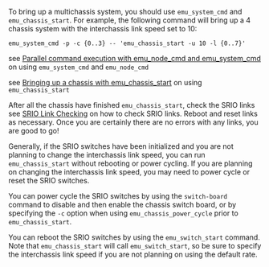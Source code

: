 To bring up a multichassis system, you should use `emu_system_cmd` and `emu_chassis_start`.  For example, the following command will bring up a 4 chassis system with the interchassis link speed set to 10:

```
emu_system_cmd -p -c {0..3} -- 'emu_chassis_start -u 10 -l {0..7}'
```

see [Parallel command execution with emu_node_cmd and emu_system_cmd](https://github.com/gt-crnch-rg/read-the-docs/blob/main/docs/lucata/parallel_cmds.md) on using `emu_system_cmd` and `emu_node_cmd`

see [Bringing up a chassis with emu_chassis_start](https://github.com/gt-crnch-rg/read-the-docs/blob/main/docs/lucata/multichassis_start.md) on using `emu_chassis_start`

After all the chassis have finished `emu_chassis_start`, check the SRIO links see [SRIO Link Checking](https://github.com/gt-crnch-rg/read-the-docs/blob/main/docs/lucata/check_srio.md) on how to check SRIO links.  Reboot and reset links as necessary.  Once you are certainly there are no errors with any links, you are good to go!

Generally, if the SRIO switches have been initialized and you are not planning to change the interchassis link speed, you can run `emu_chassis_start` without rebooting or power cycling.  If you are planning on changing the interchassis link speed, you may need to power cycle or reset the SRIO switches.

You can power cycle the SRIO switches by using the `switch-board` command to disable and then enable the chassis switch board, or by specifying the `-c` option when using `emu_chassis_power_cycle` prior to `emu_chassis_start`.

You can reboot the SRIO switches by using the `emu_switch_start` command.  Note that `emu_chassis_start` will call `emu_switch_start`, so be sure to specify the interchassis link speed if you are not planning on using the default rate.


